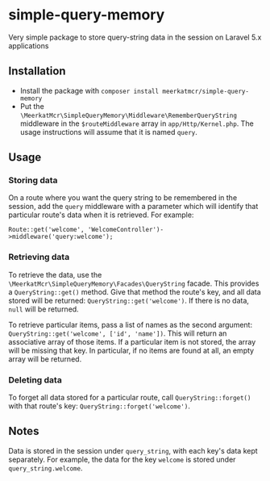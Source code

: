 # simple-query-memory
Very simple package to store query-string data in the session on Laravel 5.x 
applications

## Installation
* Install the package with `composer install meerkatmcr/simple-query-memory`
* Put the `\MeerkatMcr\SimpleQueryMemory\Middleware\RememberQueryString` 
middleware in the `$routeMiddleware` array in `app/Http/Kernel.php`. The usage
instructions will assume that it is named `query`.

## Usage

### Storing data
On a route where you want the query string to be remembered in the session,
add the `query` middleware with a parameter which will identify that particular
route's data when it is retrieved. For example:
 
`Route::get('welcome', 'WelcomeController')->middleware('query:welcome');`
 
### Retrieving data
To retrieve the data, use the
`\MeerkatMcr\SimpleQueryMemory\Facades\QueryString` facade. This provides a
`QueryString::get()` method. Give that method the route's key, and all data
stored will be returned: `QueryString::get('welcome')`. If there is no data,
`null` will be returned.
  
To retrieve particular items, pass a list of names
as the second argument: `QueryString::get('welcome', ['id', 'name'])`. This
will return an associative array of those items. If a particular item is not
stored, the array will be missing that key. In particular, if no items are
found at all, an empty array will be returned.

### Deleting data
To forget all data stored for a particular route, call
`QueryString::forget()` with that route's key: `QueryString::forget('welcome')`.

## Notes
Data is stored in the session under `query_string`, with each key's data kept
separately. For example, the data for the key `welcome` is stored under
`query_string.welcome`.
